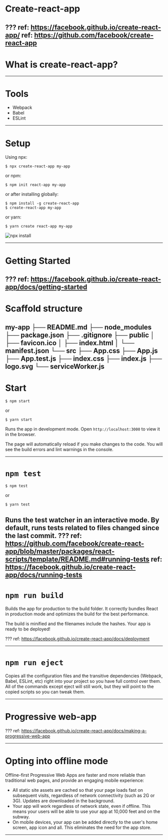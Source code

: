 # Create-react-app

???
ref: https://facebook.github.io/create-react-app/
ref: https://github.com/facebook/create-react-app
---
# What is create-react-app?


---
# Tools
* Webpack
* Babel
* ESLint

---
# Setup

Using npx:
```shell
$ npx create-react-app my-app
```
or npm:
```shell
$ npm init react-app my-app
```
or after installing globally:
```shell
$ npm install -g create-react-app
$ create-react-app my-app
```
or yarn:
```shell
$ yarn create react-app my-app
```

![npx install](../media/npx-create-react-app.svg)

---
# Getting Started

???
ref: https://facebook.github.io/create-react-app/docs/getting-started
---
# Scaffold structure

 my-app
 ├── README.md
 ├── node_modules
 ├── package.json
 ├── .gitignore
 ├── public
 │   ├── favicon.ico
 │   ├── index.html
 │   └── manifest.json
 └── src
     ├── App.css
     ├── App.js
     ├── App.test.js
     ├── index.css
     ├── index.js
     ├── logo.svg
     └── serviceWorker.js
---
# Start

```shell
$ npm start
```
or
```shell
$ yarn start
```

Runs the app in development mode. Open `http://localhost:3000` to view it in the browser.

The page will automatically reload if you make changes to the code. You will see the build errors and lint warnings in the console.

---
# `npm test`

```shell
$ npm test
```
or
```shell
$ yarn test
```

Runs the test watcher in an interactive mode. By default, runs tests related to files changed since the last commit.
???
ref: https://github.com/facebook/create-react-app/blob/master/packages/react-scripts/template/README.md#running-tests
ref: https://facebook.github.io/create-react-app/docs/running-tests
---
# `npm run build`

Builds the app for production to the build folder.
It correctly bundles React in production mode and optimizes the build for the best performance.

The build is minified and the filenames include the hashes.
Your app is ready to be deployed!

???
ref: https://facebook.github.io/create-react-app/docs/deployment

---
# `npm run eject`

Copies all the configuration files and the transitive dependencies (Webpack, Babel, ESLint, etc) right into your project so you have full control over them. All of the commands except eject will still work, but they will point to the copied scripts so you can tweak them.

---
# Progressive web-app

???
ref: https://facebook.github.io/create-react-app/docs/making-a-progressive-web-app

---
# Opting into offline mode

Offline-first Progressive Web Apps are faster and more reliable than traditional web pages, and provide an engaging mobile experience:

* All static site assets are cached so that your page loads fast on subsequent visits, regardless of network connectivity (such as 2G or 3G). Updates are downloaded in the background.
* Your app will work regardless of network state, even if offline. This means your users will be able to use your app at 10,000 feet and on the subway.
* On mobile devices, your app can be added directly to the user's home screen, app icon and all. This eliminates the need for the app store.

---
